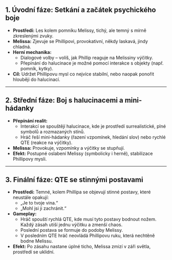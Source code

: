 ## 1. Úvodní fáze: Setkání a začátek psychického boje

- **Prostředí:** Les kolem pomníku Melissy, tichý, ale temný s mírně zkreslenými zvuky.
- **Melissa:** Zjevuje se Phillipovi, provokativní, někdy laskavá, jindy chladná.
- **Herní mechanika:**
    - Dialogové volby – volíš, jak Phillip reaguje na Melissiny výčitky.
    - Přepínání do halucinace je možné pomocí interakce s objekty (např. pomník, kytky).
- **Cíl:** Udržet Phillipovu mysl co nejvíce stabilní, nebo naopak ponořit hlouběji do halucinací.

---
## 2. Střední fáze: Boj s halucinacemi a mini-hádanky

- **Přepínání realit:**
    - Interakcí se spouštějí halucinace, kde je prostředí surrealistické, plné symbolů a rozmazaných stínů.
    - Hráč řeší mini-hádanky (řazení vzpomínek, hledání slov) nebo rychlé QTE (reakce na výčitky).
- **Melissa:** Provokuje, vzpomínky a výčitky se stupňují.
- **Efekt:** Postupné oslabení Melissy (symbolicky i herně), stabilizace Phillipovy mysli.

---
## 3. Finální fáze: QTE se stinnými postavami

- **Prostředí:** Temné, kolem Phillipa se objevují stinné postavy, které neustále opakují:
    - „Je to tvoje vina.“
    - „Mohl jsi ji zachránit.“
- **Gameplay:**
    - Hráč spouští rychlá QTE, kde musí tyto postavy bodnout nožem. Každý zásah utiší jednu výčitku a zmenší chaos.
    - Poslední postava se formuje do podoby Melissy.
    - V posledním QTE hráč neovládá Phillipovu ruku, která nechtěně bodne Melissu.
- **Efekt:** Po zásahu nastane úplné ticho, Melissa zmizí v záři světla, prostředí se uklidní.